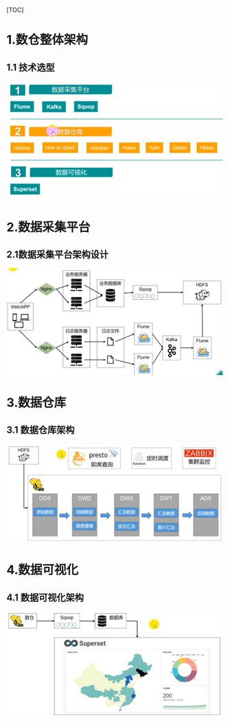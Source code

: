 [TOC]

# 1.数仓整体架构

## 1.1 技术选型

![image-20210319163452455](images/image-20210319163452455.png)



# 2.数据采集平台

## 2.1数据采集平台架构设计

![image-20210319163111497](images/image-20210319163111497.png)





# 3.数据仓库

## 3.1 数据仓库架构

![image-20210319163157316](images/image-20210319163157316.png)



# 4.数据可视化

## 4.1 数据可视化架构

![image-20210319163324652](images/image-20210319163324652.png)


